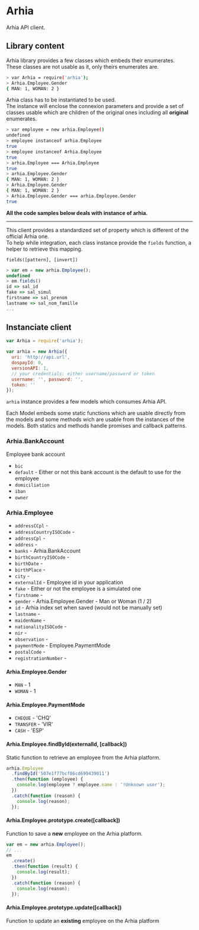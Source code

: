 # Arhia

Arhia API client.

## Library content

Arhia library provides a few classes which embeds their enumerates.  
These classes are not usable as it, only theirs enumerates are.

```bash
> var Arhia = require('arhia');
> Arhia.Employee.Gender
{ MAN: 1, WOMAN: 2 }
```

Arhia class has to be instantiated to be used.  
The instance will enclose the connexion parameters and provide a set of classes usable which are children of the original ones including all __original__ enumerates.

```bash
> var employee = new arhia.Employee()
undefined
> employee instanceof arhia.Employee
true
> employee instanceof Arhia.Employee
true
> arhia.Employee === Arhia.Employee
true
> arhia.Employee.Gender
{ MAN: 1, WOMAN: 2 }
> Arhia.Employee.Gender
{ MAN: 1, WOMAN: 2 }
> Arhia.Employee.Gender === arhia.Employee.Gender
true
```


__All the code samples below deals with instance of arhia.__

___

This client provides a standardized set of property which is different of the official Arhia one.  
To help while integration, each class instance provide the `fields` function, a helper to retrieve this mapping.

`fields([pattern], [invert])`

```js
> var em = new arhia.Employee();
undefined
> em.fields()
id => sal_id
fake => sal_simul
firstname => sal_prenom
lastname => sal_nom_famille
...
```

## Instanciate client

```js
var Arhia = require('arhia');

var arhia = new Arhia({
  uri: 'http://api.url',
  dospayId: 0,
  versionAPI: 1,
  // your credentials: either username/password or token
  username: '', password: '',
  token: ''
});
```

`arhia` instance provides a few models which consumes Arhia API. 

Each Model embeds some static functions which are usable directly from the models and some methods wich are usable from the instances of the models. 
Both statics and methods handle promises and callback patterns.

### Arhia.BankAccount

Employee bank account

* `bic` 
* `default` - Either or not this bank account is the default to use for the employee
* `domiciliation` 
* `iban` 
* `owner`

### Arhia.Employee

* `addressCCpl` - 
* `addressCountryISOCode` - 
* `addressCpl` - 
* `address` - 
* `banks` - Arhia.BankAccount
* `birthCountryISOCode` - 
* `birthDate` - 
* `birthPlace` - 
* `city` - 
* `externalId` - Employee id in your application
* `fake` - Either or not the employee is a simulated one
* `firstname` - 
* `gender` - Arhia.Employee.Gender - Man or Woman (1 / 2)
* `id` - Arhia index set when saved (would not be manually set)
* `lastname` - 
* `maidenName` - 
* `nationalityISOCode` - 
* `nir` - 
* `observation` - 
* `paymentMode` - Employee.PaymentMode
* `postalCode` - 
* `registrationNumber` - 

#### Arhia.Employee.Gender

* `MAN` - 1
* `WOMAN` - 1

#### Arhia.Employee.PaymentMode

* `CHEQUE` - 'CHQ'
* `TRANSFER` - 'VIR'
* `CASH` - 'ESP'

#### Arhia.Employee.findById(externalId, [callback])

Static function to retrieve an employee from the Arhia platform.

```js
arhia.Employee
  .findById('507e1f77bcf86cd699439011')
  .then(function (employee) {
    console.log(employee ? employee.name : '!Unknown user');
  })
  .catch(function (reason) {
    console.log(reason);
  });

```

#### Arhia.Employee.prototype.create([callback])

Function to save a __new__ employee on the Arhia platform.

```js
var em = new arhia.Employee();
// ...
em
  .create()
  .then(function (result) {
    console.log(result);
  })
  .catch(function (reason) {
    console.log(reason);
  });
```

#### Arhia.Employee.prototype.update([callback])

Function to update an __existing__ employee on the Arhia platform